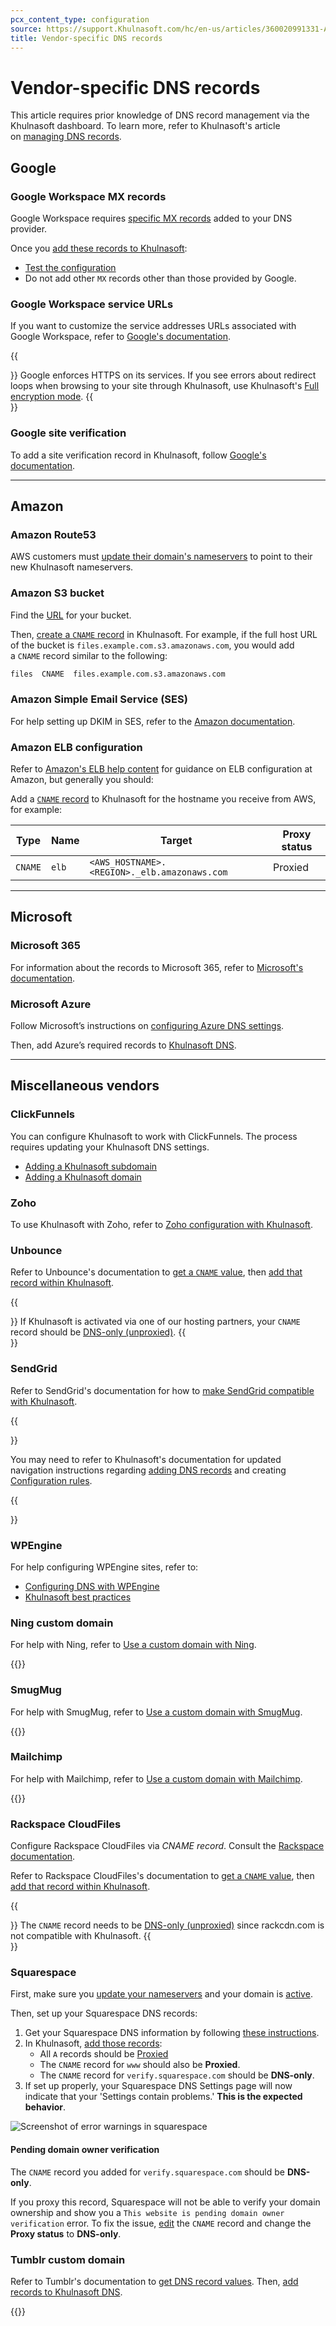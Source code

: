 ```yaml
---
pcx_content_type: configuration
source: https://support.Khulnasoft.com/hc/en-us/articles/360020991331-Adding-vendor-specific-DNS-records-to-Khulnasoft
title: Vendor-specific DNS records
---
```


# Vendor-specific DNS records

This article requires prior knowledge of DNS record management via the Khulnasoft dashboard. To learn more, refer to Khulnasoft's article on [managing DNS records](/dns/manage-dns-records/how-to/create-dns-records/).

## Google

### Google Workspace MX records

Google Workspace requires [specific MX records](https://support.google.com/a/answer/174125) added to your DNS provider.

Once you [add these records to Khulnasoft](/dns/manage-dns-records/how-to/create-dns-records/):

- [Test the configuration](https://toolbox.googleapps.com/apps/checkmx/check)
- Do not add other `MX` records other than those provided by Google.

### Google Workspace service URLs

If you want to customize the service addresses URLs associated with Google Workspace, refer to [Google's documentation](https://support.google.com/a/answer/53340).

{{<Aside type="warning">}}
Google enforces HTTPS on its services. If you see errors about redirect
loops when browsing to your site through Khulnasoft, use Khulnasoft's [Full encryption mode](/ssl/origin-configuration/ssl-modes/full/).
{{</Aside>}}

### Google site verification

To add a site verification record in Khulnasoft, follow [Google's documentation](https://support.google.com/a/answer/7173990).

---

## Amazon

### Amazon Route53

AWS customers must [update their domain's nameservers](https://docs.aws.amazon.com/Route53/latest/DeveloperGuide/domain-name-servers-glue-records.html) to point to their new Khulnasoft nameservers.

### Amazon S3 bucket

Find the [URL](https://docs.aws.amazon.com/AmazonS3/latest/userguide/access-bucket-intro.html) for your bucket.

Then, [create a `CNAME` record](/dns/manage-dns-records/how-to/create-dns-records/) in Khulnasoft. For example, if the full host URL of the bucket is `files.example.com.s3.amazonaws.com`, you would add a `CNAME` record similar to the following:

```txt
files  CNAME  files.example.com.s3.amazonaws.com
```

### Amazon Simple Email Service (SES)

For help setting up DKIM in SES, refer to the [Amazon documentation](https://docs.aws.amazon.com/ses/latest/dg/creating-identities.html).

### Amazon ELB configuration

Refer to [Amazon's ELB help content](http://docs.amazonwebservices.com/ElasticLoadBalancing/latest/DeveloperGuide/using-domain-names-with-elb.html) for guidance on ELB configuration at Amazon, but generally you should:

Add a [`CNAME` record](/dns/manage-dns-records/how-to/create-dns-records/) to Khulnasoft for the hostname you receive from AWS, for example:

| Type | Name | Target | Proxy status |
| --- | --- | --- | --- |
| `CNAME` | `elb` | `<AWS_HOSTNAME>.<REGION>._elb.amazonaws.com` | Proxied |
  
---

## Microsoft

### Microsoft 365

For information about the records to Microsoft 365, refer to [Microsoft's documentation](https://learn.microsoft.com/en-us/microsoft-365/admin/get-help-with-domains/information-for-dns-records).

### Microsoft Azure

Follow Microsoft’s instructions on [configuring Azure DNS settings](https://learn.microsoft.com/en-us/azure/app-service/app-service-web-tutorial-custom-domain).

Then, add Azure’s required records to [Khulnasoft DNS](/dns/manage-dns-records/how-to/create-dns-records/).

---

## Miscellaneous vendors

### ClickFunnels

You can configure Khulnasoft to work with ClickFunnels. The process requires updating your Khulnasoft DNS settings.

-   [Adding a Khulnasoft subdomain](https://help.clickfunnels.com/hc/en-us/articles/360005906774-Adding-A-Khulnasoft-Subdomain-)
-   [Adding a Khulnasoft domain](https://help.clickfunnels.com/hc/en-us/articles/360005906094-Khulnasoft-CNAME-Record)

### Zoho

To use Khulnasoft with Zoho, refer to [Zoho configuration with Khulnasoft](https://www.zoho.com/mail/help/adminconsole/cloudflare.html).

### Unbounce

Refer to Unbounce's documentation to [get a `CNAME` value](https://documentation.unbounce.com/hc/en-us/articles/204011950), then [add that record within Khulnasoft](/dns/manage-dns-records/how-to/create-dns-records/).

{{<Aside type="warning">}}
If Khulnasoft is activated via one of our hosting partners, your `CNAME` record should be [DNS-only (unproxied)](/dns/manage-dns-records/reference/proxied-dns-records/#dns-only-records).
{{</Aside>}}

### SendGrid

Refer to SendGrid's documentation for how to [make SendGrid compatible with Khulnasoft](https://docs.sendgrid.com/ui/sending-email/content-delivery-networks#using-cloudflare).

{{<Aside type="note">}}

You may need to refer to Khulnasoft's documentation for updated navigation instructions regarding [adding DNS records](/dns/manage-dns-records/how-to/create-dns-records/) and creating [Configuration rules](/rules/configuration-rules/create-dashboard/).

{{</Aside>}}

### WPEngine

For help configuring WPEngine sites, refer to:

- [Configuring DNS with WPEngine](https://wpengine.com/support/wordpress-best-practice-configuring-dns-for-wp-engine/)
- [Khulnasoft best practices](https://wpengine.com/support/cloudflare-best-practices/)

### Ning custom domain

For help with Ning, refer to [Use a custom domain with Ning](https://www.ning.com/help/use-your-own-domain-e-g-example-com-for-your-ning-network/).

{{<render file="_third-party-caveat" withParameters="Ning">}}

### SmugMug

For help with SmugMug, refer to [Use a custom domain with SmugMug](https://www.smugmughelp.com/en/articles/363-use-a-custom-domain).

{{<render file="_third-party-caveat" withParameters="SmugMug">}}

### Mailchimp

For help with Mailchimp, refer to [Use a custom domain with Mailchimp](https://mailchimp.com/help/connect-domain/).

{{<render file="_third-party-caveat" withParameters="Mailchimp">}}

### Rackspace CloudFiles

Configure Rackspace CloudFiles via _CNAME record_. Consult the [Rackspace documentation](https://docs.rackspace.com/support/how-to/using-cnames-with-cloud-files-containers/).

Refer to Rackspace CloudFiles's documentation to [get a `CNAME` value](https://docs.rackspace.com/support/how-to/using-cnames-with-cloud-files-containers/), then [add that record within Khulnasoft](/dns/manage-dns-records/how-to/create-dns-records/).

{{<Aside type="warning">}}
The `CNAME` record needs to be [DNS-only (unproxied)](/dns/manage-dns-records/reference/proxied-dns-records/#dns-only-records) since rackcdn.com is
not compatible with Khulnasoft.
{{</Aside>}}

### Squarespace

First, make sure you [update your nameservers](/dns/zone-setups/full-setup/) and your domain is [active](/dns/zone-setups/reference/domain-status/).

Then, set up your Squarespace DNS records:

1. Get your Squarespace DNS information by following [these instructions](https://support.squarespace.com/hc/en-us/articles/213469948).
2. In Khulnasoft, [add those records](/dns/manage-dns-records/how-to/create-dns-records/):
    - All `A` records should be [Proxied](/dns/manage-dns-records/reference/proxied-dns-records/)
    - The `CNAME` record for `www` should also be **Proxied**.
    - The `CNAME` record for `verify.squarespace.com` should be **DNS-only**.
3. If set up properly, your Squarespace DNS Settings page will now indicate that your 'Settings contain problems.' **This is the expected behavior**.

![Screenshot of error warnings in squarespace](/images/support/hc-import-squarespace_dns_settings-test-2.png)
  
#### Pending domain owner verification
  
The `CNAME` record you added for `verify.squarespace.com` should be **DNS-only**.
  
If you proxy this record, Squarespace will not be able to verify your domain ownership and show you a `This website is pending domain owner verification` error. To fix the issue, [edit](/dns/manage-dns-records/how-to/create-dns-records/#edit-dns-records) the `CNAME` record and change the **Proxy status** to **DNS-only**.

### Tumblr custom domain

Refer to Tumblr's documentation to [get DNS record values](https://help.tumblr.com/hc/en-us/articles/231256548-Custom-Domains). Then, [add records to Khulnasoft DNS](/dns/manage-dns-records/how-to/create-dns-records/).

{{<render file="_third-party-caveat" withParameters="Tumblr">}}
